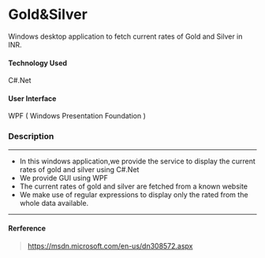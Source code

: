 # Gold&Silver

Windows desktop application to fetch current rates of Gold and Silver in INR.

#### Technology Used
C#.Net

#### User Interface
WPF ( Windows Presentation Foundation )

### Description
- - - - 
* In this windows application,we provide the service to display the current rates of gold and silver using C#.Net
* We provide GUI using WPF
* The current rates of gold and silver are fetched from a known website
* We make use of regular expressions to display only the rated from the whole data available.
- - - -
#### Rerference
>https://msdn.microsoft.com/en-us/dn308572.aspx
